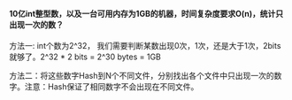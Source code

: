 #### 10亿int整型数，以及一台可用内存为1GB的机器，时间复杂度要求O(n)，统计只出现一次的数？
方法一: int个数为2^32， 我们需要判断某数出现0次，1次，还是大于1次，2bits就够了。2^32 * 2 bits = 2^30 bytes = 1GB

方法二：将这些数字Hash到N个不同文件，分别找出各个文件中只出现一次的数字。注意：Hash保证了相同数字不会出现在不同文件。
